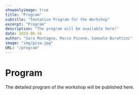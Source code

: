 ```yaml
---
showonlyimage: true
title: "Program"
subtitle: "Tentative Program for the Workshop"
excerpt: "Program"
description: "The program will be available here!"
date: 2024-06-16
author: "Sara Montagna, Marco Picone, Samuele Burattini"
image: "img/pisa.jpg"
URL: "/program"
---
```


# Program

The detailed program of the workshop will be published here.

<!-- The workshop will be a full day workshop on the **21st of March 2026**
<style>
    table {
        width: 100%;
        border-collapse: collapse;
    }
    th, td {
        border: 1px solid black;
        padding: 8px;
        text-align: left;
    }

    tr:nth-child(1) {
        background-color:#98DB8333;
    }
    tr:nth-child(6) {
        background-color: #98DB8333;
    }
    tr:nth-child(12) {
        background-color: #98DB8333;
    }
    tr:nth-child(18) {
        background-color: #98DB8333;
    }
    tr:nth-child(2) {
        background-color:#8398db33;
    }
    tr:nth-child(4) {
        background-color: #8398db33;
    }
    tr:nth-child(7) {
        background-color: #8398db33;
    }
    tr:nth-child(13) {
        background-color: #8398db33;
    }
    tr:nth-child(20) {
        background-color: #8398db33;
    }
    th {
        color: white;
        background-color: #8398db ;
    }

</style>
| **Time**      | **Details**                                                                                                                                                                                                 |
|:--------------|-------------------------------------------------------------------------------------------------------------------------------------------------------------------------------------------------------------|
| **8:00-8:30** | Registration                                                                                                                                                                                                 |
| **Session 0** | **Welcome** *Chair:* Sara Montagna                                                                                                                                                                           |
| **08:45-09:00**| *Welcome Message from the Workshop Chairs:* Sara Montagna, Samuele Burattini                                                                                                                                |
| **Session 1** | **Keynote** *Chair:* Samuele Burattini                                                                                                                                                                       |
| **9:00-10:00**| *Digital Twins for Autonomous and Pervasive Computing* Lukas Esterle                                                                                                                                         |
| **10:00-10:30**| Coffee Break                                                                                                                                                                                                |
| **Session 2** | **Digital Twins Applications** *Chair:* Samuele Burattini                                                                                                                                                    |
| **10:30-10:50**| *Towards an Interoperable Digital Shadow Framework for Continuous Steel Casting using Explainable AI and Kubernetes* Piotr Hajder, Mateusz Mojżeszko, Filip Hallo, et al.                                    |
| **10:50-11:10**| *Integrating Domain Adaptation and Causal Inference in Digital Twins for Plastic Injection Molding* Gian Marco Paldino, Olivier Caelen, Marouene Oueslati, et al.                                            |
| **11:10-11:30**| *CONNECTED: A Knowledge Graph-Driven Platform for Clinical Data Harmonization and Personalized Digital Twin-Based Healthcare* Alberto Marfoglia, Christian D’Errico, et al.                                  |
| **11:30-11:50**| *A Multi-Layer architecture for Human Digital Twin* Francesco Franco, Lorenzo Lamazzi, Luca Bedogni                                                                                                          |
| **12:00-13:30**| Lunch Break                                                                                                                                                                                                 |
| **Session 3** | **Digital Twin Technologies** *Chair:* Sara Montagna                                                                                                                                                         |
| **13:30-13:50**| *Multi-fidelity digital twins for dynamic adaption and efficient distributed simulation* Mirgita Frasheri, Prasad Talasila, et al.                                                                          |
| **13:50-14:10**| *AI-enabled Cybersecurity using Synthetic Data* Fabrizio Baiardi, Salvatore Ruggieri, Vincenzo Sammartino                                                                                                    |
| **14:10-14:30**| *FIWARE as a Scalable Digital Twin Interface for DT Ecosystems: Benchmark and Limitations* Kai Franke, Tobias Koch                                                                                           |
| **14:30-14:50**| *XRTwin4Industry: A Comprehensive Framework for Standardization and Interoperability in XR-Enabled Industrial Digital Twins* Timothé Lacheroy, Abdelhadi Belfadel, Jean-Yves Didier                          |
| **15:00-15:30**| Coffee Break                                                                                                                                                                                                |
| **15:00-15:20**| *Event-Driven and Scalable Digital Twin System for Real-Time Non-Destructive Testing in Industrial Computational Systems* Piotr Hajder, Mateusz Mojżeszko, Filip Hallo, et al.                               |
| **15:20-16:00**| **Closing Session** *Chair:* Sara Montagna, Samuele Burattini                                                                                                                                               |

## Keynote: Digital Twins for Autonomous and Pervasive Computing

### Speaker: Lukas Esterle

<div style="float: right; width: 30%; padding:0px 50px 0px 30px;">
    <img src="/2025/img/lukas.jpg" alt="Keynote Speaker: Lukas Esterle">
    <p style="font-size: small;">Keynote Speaker: Lukas Esterle. <i>Credits: Josefine Aaen Thygesen, AU Foto</i></p>
</div>

Lukas Esterle is Associate Professor in Electrical and Computer Engineering at Aarhus University, Denmark, where he leads the research group on Autonomous Intelligent Systems.
Lukas received his PhD with distinction (Dr. techn.) from Klagenfurt University, Austria, where he worked on selforganising networks and autonomous smart-camera systems.
Afterwards he was a postdoctoral researcher at TU Wien, Austria, where he explored cyber-physical systems and worked on autonomous and selforganised planning and online modelling of multi-robot systems.
During this time, he won a prestigious Marie-Skłodowska Curie fellowship funded by the European Commission and joined Aston University, UK, deepening his work on autonomously collaborating systems.
In 2019, he joined Aarhus University, Denmark, and started work on digital twins and how to utilise them in autonomous systems, multi-robot applications, and pervasive computing.
His research interests include distributed systems, multi-agent systems, and cyber-physical systems.
He has published over 100 peer-reviewed papers in these areas and has been involved in several EU and national projects. He is also a member of the steering committee of the IEEE International Conference on Autonomic Computing and Self-Organizing Systems (ACSOS) and an associate editor for the Journal of Ambient Intelligence and Smart Environments (JAISE) and ACM Transactions on Adaptive and Autonomous Systems (TAAS).


### Abstract
Models are a fundamental part of operating autonomous, pervasive computing systems enabling such systems to have an understanding of their environment and themselves.
Over the past years, Digital Twins (DTs), as an extension of simple models, have received significant attention from industry and academia alike.
Over the past years, DTs are utilised in system design, development, and operation. Furthermore, due to their inherent ability to update and adapt to the real-world, they are excellent candidates to be used in autonomous, pervasive computing systems.
In this keynote, I will outline challenges and initial solutions to utilise DTs in autonomous and pervasive computing systems. I will highlight challenges in the communication between DTs and their physical counterparts and the problems arising from asynchronicity and how to deal with these challenges.
Due to the dynamics of the real-world, in which modern computing systems are deployed, not all aspects might be known at design-time and require adaptations of the DTs during runtime in order for the system to operate as expected.
This brings challenges not only due to how to update them safely but also when to perform such updates without the intervention of an operator.
However, before updating models and bringing them in operation, these models need to be tested and evaluated thoroughly in order to avoid failures during operation.
I will discuss how to utilise DTs to explore problems by performing fault injection on DT models. Finally, as modern computing systems are not operating in isolation, I will also present the potential of DTs in collaborative systems and utilising them for collectives.
I will conclude this talk with in an outlook into future research and specifically the planned work in the DT-CORE project. -->



